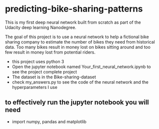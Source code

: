 # predicting-bike-sharing-patterns
This is my first deep neural network built from scratch as part of the Udacity deep learning Nanodegree.


The goal of this project is to use a neural network to help a fictional bike sharing company to estimate the number of bikes they need from historical data. Too many bikes result in money lost on bikes sitting around and too few result in money lost from potential riders.



* this project uses python 3
* Open the jupyter notebook named Your_first_neural_network.ipynb to see the project complete project
* The dataset is in the Bike-sharing-dataset
* check my_answers.py to see the code of the neural network and the hyperparameters I use

## to effectively run the jupyter notebook you will need 
* import numpy, pandas and matplotlib

